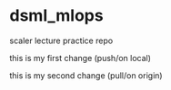 # dsml_mlops
scaler lecture practice repo

this is my first change (push/on local)

this is my second change (pull/on origin)
